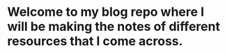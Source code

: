 # Welcome to my blog repo where I will be making the notes of different resources that I come across.

